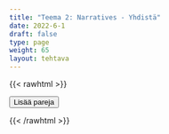 ```yaml
---
title: "Teema 2: Narratives - Yhdistä"
date: 2022-6-1
draft: false
type: page
weight: 65
layout: tehtava
---
```

{{< rawhtml >}}
<link rel="stylesheet" type="text/css" href="/css/yhdistely.css"/>
<div id="nappulat">
<button id="lisaa">
Lisää pareja
</button>
</div>
<div id="kaikki"></div>
<div id="tehtava" class="grid grid-cols-2">
 <div><ul id="terms"> </ul></div>
 <div><ul id="defs"> </ul></div>

</div>


<script> 
 
 //Execute a JavaScript immediately after a page has been loaded
window.onload = function() {

  //Data for terms and definitions. This can be stored in a separate .js file, in a JSON file or here in the main file
   var data = {

       terms: [{
     index: 0, text: 'author, writer'
}, { index: 1, text: 'autobiography'
}, { index: 2, text: 'biography'
}, { index: 3, text: 'blurb'
}, { index: 4, text: 'chapter'
}, { index: 5, text: 'character'
}, { index: 6, text: 'chick lit'
}, { index: 7, text: 'cliffhanger'
}, { index: 8, text: 'cover'
}, { index: 9, text: 'crime novel'
}, { index: 10, text: 'critic, reviewer'
}, { index: 11, text: 'edition'
}, { index: 12, text: 'epic'
}, { index: 13, text: 'extract'
}, { index: 14, text: 'fable'
}, { index: 15, text: 'fairy tale'
}, { index: 16, text: 'genre'
}, { index: 17, text: 'ghost writer'
}, { index: 18, text: 'horror story'
}, { index: 19, text: 'illustration'
}, { index: 20, text: 'library'
}, { index: 21, text: 'literary'
}, { index: 22, text: 'memoir, memoirs'
}, { index: 23, text: 'minor character'
}, { index: 24, text: 'narrator'
}, { index: 25, text: 'novelist'
}, { index: 26, text: 'novella'
}, { index: 27, text: 'nursery rhyme'
}, { index: 28, text: 'paragraph'
}, { index: 29, text: 'plot'
}, { index: 30, text: 'protagonist, main character'
}, { index: 31, text: 'pseudonym, pen-name'
}, { index: 32, text: 'publish'
}, { index: 33, text: 'publisher'
}, { index: 34, text: 'review'
}, { index: 35, text: 'romantic fiction'
}, { index: 36, text: 'science fiction, sci-fi'
}, { index: 37, text: 'second-hand bookshop'
}, { index: 38, text: 'setting'
}, { index: 39, text: 'short story'
}, { index: 40, text: 'subplot'
}, { index: 41, text: 'theme'
}, { index: 42, text: 'thriller'
}, { index: 43, text: 'title'
}, { index: 44, text: 'twist'
}, { index: 45, text: 'whodunit, detective story'
}, { index: 46, text: 'audiobook'
}, { index: 47, text: 'bestseller'
}, { index: 48, text: 'fiction'
}, { index: 49, text: 'graphic novel'
}, { index: 50, text: 'hardback'
}, { index: 51, text: 'must-read'
}, { index: 52, text: 'narrative'
}, { index: 53, text: 'non-fiction'
}, { index: 54, text: 'novel'
}, { index: 55, text: 'page-turner'
}, { index: 56, text: 'paperback'
}, { index: 57, text: 'prose'
}, { index: 58, text: 'self-published'
}, { index: 59, text: 'story'
}, { index: 60, text: 'euphemism'
}, { index: 61, text: 'line'
}, { index: 62, text: 'metaphor'
}, { index: 63, text: 'poem'
}, { index: 64, text: 'poet'
}, { index: 65, text: 'rhyme'
}, { index: 66, text: 'verse, stanza'
}, { index: 67, text: 'act'
}, { index: 68, text: 'actor, actress'
}, { index: 69, text: 'audition'
}, { index: 70, text: 'comedy'
}, { index: 71, text: 'costumes'
}, { index: 72, text: 'curtain'
}, { index: 73, text: 'drama'
}, { index: 74, text: 'dress rehearsal'
}, { index: 75, text: 'green room'
}, { index: 76, text: 'interval'
}, { index: 77, text: 'lines'
}, { index: 78, text: 'monologue'
}, { index: 79, text: 'play'
}, { index: 80, text: 'playwright, dramatist'
}, { index: 81, text: 'rehearse'
}, { index: 82, text: 'scene'
}, { index: 83, text: 'set'
}, { index: 84, text: 'stage'
}, { index: 85, text: 'tragedy'
},

    ],

  definitions: [{
     index: 0, text: 'kirjailija'
}, { index: 1, text: 'omaelämäkerta'
}, { index: 2, text: 'elämäkerta'
}, { index: 3, text: 'takakannen teksti'
}, { index: 4, text: 'luku'
}, { index: 5, text: 'henkilöhahmo'
}, { index: 6, text: 'humoristinen naiskirjallisuus'
}, { index: 7, text: 'jäädä jännittävään kohtaan'
}, { index: 8, text: 'kansi'
}, { index: 9, text: 'rikosromaani'
}, { index: 10, text: 'arvostelija'
}, { index: 11, text: 'painos'
}, { index: 12, text: 'eepos, eeppinen'
}, { index: 13, text: 'ote'
}, { index: 14, text: 'faabeli, opettava eläinsatu'
}, { index: 15, text: 'satu'
}, { index: 16, text: 'kirjallisuuden laji'
}, { index: 17, text: 'haamukirjoittaja'
}, { index: 18, text: 'kauhutarina'
}, { index: 19, text: 'kuvitus'
}, { index: 20, text: 'kirjasto'
}, { index: 21, text: 'kirjallinen, kirjallisuus-'
}, { index: 22, text: 'muistelmat'
}, { index: 23, text: 'sivuhenkilö'
}, { index: 24, text: 'kertoja'
}, { index: 25, text: 'romaanikirjailija'
}, { index: 26, text: 'pienoisromaani'
}, { index: 27, text: 'lastenloru'
}, { index: 28, text: 'kappale'
}, { index: 29, text: 'juoni'
}, { index: 30, text: 'päähenkilö'
}, { index: 31, text: 'salanimi'
}, { index: 32, text: 'julkaista, kustantaa'
}, { index: 33, text: 'kustantaja'
}, { index: 34, text: 'arvostelu'
}, { index: 35, text: 'rakkausromaani'
}, { index: 36, text: 'tieteiskirjallisuus'
}, { index: 37, text: 'kirja-antikvariaatti'
}, { index: 38, text: 'tapahtumapaikka'
}, { index: 39, text: 'novelli'
}, { index: 40, text: 'sivujuoni'
}, { index: 41, text: 'teema, aihe'
}, { index: 42, text: 'jännitysromaani'
}, { index: 43, text: 'kirjan nimi'
}, { index: 44, text: 'juonenkäänne'
}, { index: 45, text: 'salapoliisitarina'
}, { index: 46, text: 'äänikirja'
}, { index: 47, text: 'myyntimenestys'
}, { index: 48, text: 'kaunokirjallisuus, fiktio'
}, { index: 49, text: 'sarjakuvakirja, sarjakuvaromaani'
}, { index: 50, text: 'kovakantinen kirja'
}, { index: 51, text: 'kirja, joka täytyy lukea'
}, { index: 52, text: 'kerronta, kertoma-'
}, { index: 53, text: 'tietokirjallisuus'
}, { index: 54, text: 'romaani'
}, { index: 55, text: 'kirja, jota ei voi jättää kesken'
}, { index: 56, text: 'pokkari'
}, { index: 57, text: 'proosa'
}, { index: 58, text: 'omakustanne'
}, { index: 59, text: 'kertomus, tarina'
}, { index: 60, text: 'kiertoilmaisu'
}, { index: 61, text: 'säe'
}, { index: 62, text: 'kielikuva'
}, { index: 63, text: 'runo'
}, { index: 64, text: 'runoilija'
}, { index: 65, text: 'loppusointu'
}, { index: 66, text: 'säkeistö'
}, { index: 67, text: 'näytös; näytellä'
}, { index: 68, text: 'näyttelijä'
}, { index: 69, text: 'koe-esiintyminen'
}, { index: 70, text: 'komedia'
}, { index: 71, text: 'puvustus'
}, { index: 72, text: 'esirippu'
}, { index: 73, text: 'draama, näytelmäkirjallisuus'
}, { index: 74, text: 'kenraaliharjoitus'
}, { index: 75, text: 'lämpiö'
}, { index: 76, text: 'väliaika'
}, { index: 77, text: 'repliikki, vuorosanat'
}, { index: 78, text: 'monologi, yksinpuhelu'
}, { index: 79, text: 'näytelmä'
}, { index: 80, text: 'näytelmäkirjailija'
}, { index: 81, text: 'harjoitella'
}, { index: 82, text: 'kohtaus'
}, { index: 83, text: 'lavastus'
}, { index: 84, text: 'lava, näyttämö'
}, { index: 85, text: 'murhenäytelmä'


},

    ],
    //this creates matches for indexes. This is a sort of an Answer Sheet
    pairs: {
      0: 0,
      1: 1,
      2: 2,
      3: 3,
      4: 4,
      5: 5,
      6: 6,
      7: 7,
      8: 8,
      9: 9,
      10: 10,
      11: 11,
      12: 12,
      13: 13,
      14: 14,
      15: 15,
      16: 16,
      17: 17,
      18: 18,
      19: 19,
      20: 20,
      21: 21,
      22: 22,
      23: 23,
      24: 24,
      25: 25,
      26: 26,
      27: 27,
      28: 28,
      29: 29,
      30: 30,
      31: 31,
      32: 32,
      33: 33,
      34: 34,
      35: 35,
      36: 36,
      37: 37,
      38: 38,
      39: 39,
      40: 40,
      41: 41,
      42: 42,
      43: 43,
      44: 44,
      45: 45,
      46: 46,
      47: 47,
      48: 48,
      49: 49,
      50: 50,
      51: 51,
      52: 52,
      53: 53,
      54: 54,
      55: 55,
      56: 56,
      57: 57,
      58: 58,
      59: 59,
      60: 60,
      61: 61,
      62: 62,
      63: 63,
      64: 64,
      65: 65,
      66: 66,
      67: 67,
      68: 68,
      69: 69,
      70: 70,
      71: 71,
      72: 72,
      73: 73,
      74: 74,
      75: 75,
      76: 76,
      77: 77,
      78: 78,
      79: 79,
      80: 80,
      81: 81,
      82: 82,
      83: 83,
      84: 84,
      85: 85,
      86: 86,

    }
  };
    
for (var a=[],i=0;i<87;++i) a[i]=i;

function shufflee(array) {
  var tmp, current, top = array.length;
  if(top) while(--top) {
    current = Math.floor(Math.random() * (top + 1));
    tmp = array[current];
    array[current] = array[top];
    array[top] = tmp;
  }
  return array;
}

a = shufflee(a);
  

  var selectedTerm = null, //to make sure none is selected onload
    selectedDef = null,
    termsContainer = document.querySelector("#terms"), //list of terms
    defsContainer = document.querySelector("#defs"); //list of definitions

  //This function takes two arguments, that is one term and one def to compare if they match. It returns True or False after compairing values of the "pairs" object property.     
  function isMatch(termIndex, defIndex) {
    return data.pairs[termIndex] === defIndex;
  }

  //This function adds HTML elements and content to the specified container (UL).
  function createListHTML(list, container) {
    container.innerHTML = ""; //first, clean up any existing LI elements
    for (var i = 0; i < 87; i++) {
      container.innerHTML = container.innerHTML + "<li data-index='" + list[i]["index"] + "'>" + "<span>" + list[i]["text"] + "</span>" + "</li>";

    }
  }

function addCSS(css){
  var elem=document.createElement('style');
  if(elem.styleSheet && !elem.sheet)elem.styleSheet.cssText=css;
  else elem.appendChild(document.createTextNode(css));
  document.getElementsByTagName('head')[0].appendChild(elem); 
}

  createListHTML(data.terms, termsContainer);
  createListHTML(data.definitions, defsContainer);

  //listen for a "click" event on a list of Terms and store the clicked object in the target object
  termsContainer.addEventListener("click", function(e) {
    var target = e.target.parentNode;
    if (target.className === "score")
      return;
    var termIndex = Number(target.getAttribute("data-index"));
    //the condition is that only one LI can be selected
    if (selectedTerm !== null && selectedTerm !== termIndex) {
      termsContainer.querySelector("li[data-index='" + selectedTerm + "']").removeAttribute("data-selected");
    }

    //deletion of the decoration
    if (target.hasAttribute("data-selected")) {
      target.removeAttribute("data-selected");
      selectedTerm = null;
    }
    //selecting on click	
    else {
      target.setAttribute("data-selected", true);
      selectedTerm = termIndex;
    }

    if (selectedTerm !== null && selectedDef !== null) {
      var term = document.querySelector("#terms [data-index='" + selectedTerm + "']");
      var def = document.querySelector("#defs [data-index='" + selectedDef + "']");
      if (isMatch(selectedTerm, selectedDef)) {
				term.className = "score";
        def.className = "score";
  			numero++;
   			term.style.order = (numero);
   			def.style.order = (numero);
            }
      selectedTerm = null;
      selectedDef = null;
      term.removeAttribute("data-selected");
      def.removeAttribute("data-selected");
			    }
  })

  defsContainer.addEventListener("click", function(e) {
    var target = e.target.parentNode;
    if (target.className === "score")
      return;
    var defIndex = Number(target.getAttribute("data-index"));
    var defText = Number(target.getAttribute("data-index"))

    if (selectedDef !== null && selectedDef !== defIndex) {
      defsContainer.querySelector("li[data-index='" + selectedDef + "']").removeAttribute("data-selected");
    }

    if (target.hasAttribute("data-selected"))
      target.removeAttribute("data-selected");
    else
      target.setAttribute("data-selected", true);
    selectedDef = Number(target.getAttribute("data-index"));
    if (selectedTerm !== null && selectedDef !== null) {
      //var term = document.querySelector("#terms [data-index='"+selectedTerm+"']");
      var term = termsContainer.querySelector("[data-index='" + selectedTerm + "']");
      //var def = document.querySelector("#defs [data-index='"+selectedDef+"']");
      var def = defsContainer.querySelector("[data-index='" + selectedDef + "']");
      if (isMatch(selectedTerm, selectedDef)) {
				term.className = "score";
        def.className = "score";
  			numero++;
   			term.style.order = (numero);
   			def.style.order = (numero);
       }
      
      selectedTerm = null; //poista napautusten valinta
      selectedDef = null; //poista napautusten valinta
      term.removeAttribute("data-selected");
      def.removeAttribute("data-selected");
    }
  })

  function shuffle() {
    randomSort(data.terms)
    randomSort(data.definitions)
    createListHTML(data.terms, termsContainer)
    createListHTML(data.definitions, defsContainer)
    addCSS("div#tehtava li[data-index]{display: none;}")
    addCSS("div#tehtava li[data-index='" + a[0] + "']{display: flex;}")
		addCSS("div#tehtava li[data-index='" + a[1] + "']{display: flex;}")
    addCSS("div#tehtava li[data-index='" + a[2] + "']{display: flex;}")
    addCSS("div#tehtava li[data-index='" + a[3] + "']{display: flex;}")
    addCSS("div#tehtava li[data-index='" + a[4] + "']{display: flex;}")
    addCSS("div#tehtava li[data-index='" + a[5] + "']{display: flex;}")
  }
  
  
  
  function randomSort(array) {
    var currentIndex = array.length,
      temporaryValue, randomIndex;

    // While there remain elements to shuffle...

    while (currentIndex !== 0) {

      // Pick a remaining element...
      randomIndex = Math.floor(Math.random() * currentIndex);
      currentIndex -= 1;

      // And swap it with the current element. SWAP
      temporaryValue = array[currentIndex];
      array[currentIndex] = array[randomIndex];
      array[randomIndex] = temporaryValue;
    }

    return array;
  }

  shuffle(); 
  
document.getElementById("lisaa").addEventListener("click", function() {
        h++;
        addCSS("div#tehtava li[data-index='" + a[h] + "']{display: flex;}")
				h++;
        addCSS("div#tehtava li[data-index='" + a[h] + "']{display: flex;}")
				h++;
        addCSS("div#tehtava li[data-index='" + a[h] + "']{display: flex;}")
				h++;
        addCSS("div#tehtava li[data-index='" + a[h] + "']{display: flex;}")
				h++;
        addCSS("div#tehtava li[data-index='" + a[h] + "']{display: flex;}")
				h++;
        addCSS("div#tehtava li[data-index='" + a[h] + "']{display: flex;}")
if(h>88){$("#kaikki").html("Kaikki lisätty jo!"); }      })
  }

var numero = 0;
var h = 6;
</script>
{{< /rawhtml >}}